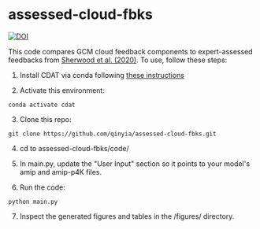# assessed-cloud-fbks

[![DOI](https://zenodo.org/badge/353136800.svg)](https://zenodo.org/badge/latestdoi/353136800)


This code compares GCM cloud feedback components to expert-assessed feedbacks from [Sherwood et al. (2020)](https://agupubs.onlinelibrary.wiley.com/doi/full/10.1029/2019RG000678). To use, follow these steps:

1. Install CDAT via conda following [these instructions](https://github.com/CDAT/cdat/wiki/install#installing-latest-cdat---821)

2. Activate this environment:
```
conda activate cdat
```
3. Clone this repo:
```
git clone https://github.com/qinyia/assessed-cloud-fbks.git
```
4. cd to assessed-cloud-fbks/code/

5. In main.py, update the "User Input" section so it points to your model's amip and amip-p4K files.

6. Run the code:
```
python main.py
```
7. Inspect the generated figures and tables in the /figures/ directory.

